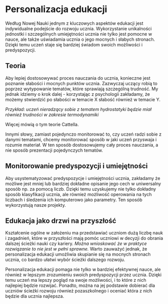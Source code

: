 # Personalizacja edukacji

Według Nowej Nauki jednym z kluczowych aspektów edukacji jest indywidualne podejście do rozwoju ucznia. Wykorzystanie unikalności jednostki i szczególnych umiejętności ucznia nie tylko jest pomocne w nauce, ale także uświadamia ucznia o jego mocnych i słabych stronach. Dzięki temu uczeń staje się bardziej świadom swoich możliwości i predyspozycji. 

## Teoria

Aby lepiej dostosowywać proces nauczania do ucznia, konieczne jest poznanie  słabości i mocnych punktów ucznia. Zazwyczaj uczący robią to poprzez wytypowanie tematów, które sprawiają szczególną trudność. My jednak idziemy o krok dalej - korzystając z psychologii zakładamy, że możemy stwierdzić po słabości w temacie X słabość również w temacie Y. 

*Przykład: uczeń nieradzący sobie z tematem hydrostatyki będzie miał również trudności w zakresie termodynamiki*

Więcej mówią o tym teorie Cattella.

Innymi słowy, zamiast pojedynczo monitorować to, czy uczeń radzi sobie z danymi tematami, chcemy monitorować sposób w jaki uczeń przyswaja i rozumie materiał. W ten sposób dostosowujemy cały proces nauczania, a nie sposób prezentacji pojedynczych tematów.

## Monitorowanie predyspozycji i umiejętności

Aby usystematyzować predyspozycje i umiejętności ucznia, zakładamy że możliwe jest mniej lub bardziej dokładne opisanie jego cech w uniwersalny sposób np. za pomocą liczb. Dzięki temu uzyskujemy nie tylko dokładny sposób klasyfikacji ucznia, ale również możliwość operowania na tych liczbach i śledzenia ich komputerowo jako parametry. Ten sposób wykorzystują nasze projekty.

## Edukacja jako drzwi na przyszłość

Kształcenie ogólne w założeniu ma przedstawiać uczniom dużą liczbę nauk i zagadnień, które w przyszłości mają pomóc uczniowi w decyzji do obrania dalszej ścieżki nauki czy kariery. *Można wnioskować że w praktyce rozwiązanie to nie jest w pełni sprawne.* Warto zauważyć jednak, że personalizacja edukacji umożliwia skupianie się na mocnych stronach ucznia, co bardzo ułatwi wybór ścieżki dalszego rozwoju.

Personalizacja edukacji pomaga nie tylko w bardziej efektywnej nauce, ale również w lepszym zrozumieniu swoich predyspozycji przez ucznia. Dzięki temu uczeń ma lepszy pogląd na swoje możliwości, i to które z nich najlepiej będzie rozwijać. Ponadto, można na jej podstawie dobierać dla uczniów ścieżki rozwoju również pozaszkolnego i oceniać która z nich będzie dla ucznia najlepsza.